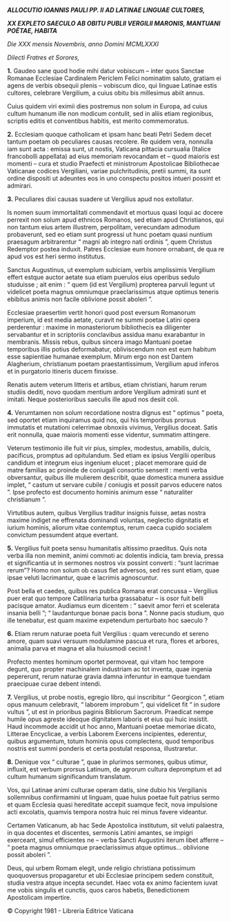 ***ALLOCUTIO IOANNIS PAULI PP. II*** ***AD LATINAE LINGUAE CULTORES,***

***XX EXPLETO SAECULO AB OBITU PUBLII VERGILII MARONIS, MANTUANI POËTAE, HABITA***

*Die XXX mensis Novembris, anno Domini MCMLXXXI*

*Dilecti Fratres et Sorores,*

**1.** Gaudeo sane quod hodie mihi datur vobiscum – inter quos Sanctae Romanae Ecclesiae Cardinalem Periclem Felici nominatim saluto, gratiam ei agens de verbis obsequii plenis – vobiscum dico, qui linguae Latinae estis cultores, celebrare Vergilium, a cuius obitu bis millesimus abiit annus.

Cuius quidem viri eximii dies postremus non solum in Europa, ad cuius cultum humanum ille non modicum contulit, sed in aliis etiam regionibus, scriptis editis et conventibus habitis, est merito commemoratus.

**2.** Ecclesiam quoque catholicam et ipsam hanc beati Petri Sedem decet tantum poetam ob peculiares causas recolere. Re quidem vera, nonnulla iam sunt acta : emissa sunt, ut nostis, Vaticana pittacia cursualia (Italice francobolli appellata) ad eius memoriam revocandam et – quod maioris est momenti – cura et studio Praefecti et ministrorum Apostolicae Bibliothecae Vaticanae codices Vergiliani, variae pulchritudinis, pretii summi, ita sunt ordine dispositi ut adeuntes eos in uno conspectu positos intueri possint et admirari.

**3.** Peculiares dixi causas suadere ut Vergilius apud nos extollatur.

Is nomen suum immortalitati commendavit et mortuus quasi loqui ac docere perrexit non solum apud ethnicos Romanos, sed etiam apud Christianos, qui non tantum eius artem illustrem, perpolitam, verecundam admodum probaverunt, sed eo etiam sunt progressi ut hunc poetam quasi nuntium praesagum arbitrarentur “ magni ab integro nati ordinis ”, quem Christus Redemptor postea induxit. Patres Ecclesiae eum honore ornabant, de qua re apud vos est heri sermo institutus.

Sanctus Augustinus, ut exemplum subiciam, verbis amplissimis Vergilium effert estque auctor aetate sua etiam puerulos eius operibus sedulo studuisse ; ait enim : “ quem (id est Vergilium) propterea parvuli legunt ut videlicet poeta magnus omniumque praeclarissimus atque optimus teneris ebibitus animis non facile oblivione possit aboleri ”.

Ecclesiae praesertim vertit honori quod post eversum Romanorum imperium, id est media aetate, curavit ne summi poetae Latini opera perderentur : maxime in monasteriorum bibliothecis ea diligenter servabantur et in scriptoriis conclavibus assidua manu exarabantur in membranis. Missis rebus, quibus sincera imago Mantuani poetae temporibus illis potius deformabatur, obliviscendum non est eum habitum esse sapientiae humanae exemplum. Mirum ergo non est Dantem Alagherium, christianum poetam praestantissimum, Vergilium apud inferos et in purgatorio itineris ducem finxisse.

Renatis autem veterum litteris et artibus, etiam christiani, harum rerum studiis dediti, novo quodam mentium ardore Vergilium admirati sunt et imitati. Neque posterioribus saeculis ille apud nos desiit coli.

**4.** Verumtamen non solum recordatione nostra dignus est “ optimus ” poeta, sed oportet etiam inquiramus quid nos, qui his temporibus prorsus immutatis et mutationi celerrimae obnoxiis vivimus, Vergilius doceat. Satis erit nonnulla, quae maioris momenti esse videntur, summatim attingere.

Veterum testimonio ille fuit vir pius, simplex, modestus, amabilis, dulcis, pacificus, promptus ad opitulandum. Sed etiam ex ipsius Vergilii operibus candidum et integrum eius ingenium elucet ; placet memorare quid de matre familias ac proinde de coniugali consortio senserit : menti verba obversantur, quibus ille mulierem describit, quae domestica munera assidue implet, “ castum ut servare cubile / coniugis et possit parvos educere natos ”. Ipse profecto est documento hominis animum esse “ naturaliter christianum ”.

Virtutibus autem, quibus Vergilius traditur insignis fuisse, aetas nostra maxime indiget ne effrenata dominandi voluntas, neglectio dignitatis et iurium hominis, aliorum vitae contemptus, rerum caeca cupido socialem convictum pessumdent atque evertant.

**5.** Vergilius fuit poeta sensu humanitatis altissimo praeditus. Quis nota verba illa non meminit, animi commoti ac dolentis indicia, tam brevia, pressa et significantia ut in sermones nostros vix possint converti : “sunt lacrimae rerum”? Homo non solum ob casus flet adversos, sed res sunt etiam, quae ipsae veluti lacrimantur, quae e lacrimis agnoscuntur.

Post bella et caedes, quibus res publica Romana erat concussa – Vergilius puer erat quo tempore Catilinaria turba grassabatur – is osor fuit belli pacisque amator. Audiamus eum dicentem : “ saevit amor ferri et scelerata insania belli ”; “ laudanturque bonae pacis bona ”. Nonne pacis studium, quo ille tenebatur, est quam maxime expetendum perturbato hoc saeculo ?

**6.** Etiam rerum naturae poeta fuit Vergilius : quam verecundo et sereno amore, quam suavi versuum modulamine pascua et rura, flores et arbores, animalia parva et magna et alia huiusmodi cecinit !

Profecto mentes hominum oportet permoveat, qui vitam hoc tempore degunt, quo propter machinalem industriam ac tot inventa, quae ingenia pepererunt, rerum naturae gravia damna inferuntur in eamque tuendam praecipuae curae debent intendi.

**7.** Vergilius, ut probe nostis, egregio libro, qui inscribitur “ Georgicon ”, etiam opus manuum celebravit, “ laborem improbum ”, qui videlicet fit “ in sudore vultus ”, ut est in prioribus paginis Bibliorum Sacrorum. Praedicat nempe humile opus agreste ideoque dignitatem laboris et eius qui huic insistit. Haud incommode accidit ut hoc anno, Mantuani poetae memoriae dicato, Litterae Encyclicae, a verbis Laborem Exercens incipientes, ederentur, quibus argumentum, totum hominis opus complectens, quod temporibus nostris est summi ponderis et certa postulat responsa, illustraretur.

**8.** Denique vox “ culturae ”, quae in plurimos sermones, quibus utimur, influxit, est verbum prorsus Latinum, de agrorum cultura depromptum et ad cultum humanum significandum translatum.

Vos, qui Latinae animi culturae operam datis, sine dubio his Vergilianis sollemnibus confirmamini ut linguam, quae huius poetae fuit patrius sermo et quam Ecclesia quasi hereditate accepit suamque fecit, nova impulsione acti excolatis, quamvis tempora nostra huic rei minus favere videantur.

Certamen Vaticanum, ab hac Sede Apostolica institutum, sit veluti palaestra, in qua docentes et discentes, sermonis Latini amantes, se impigri exerceant, simul efficientes ne – verba Sancti Augustini iterum libet afferre – “ poeta magnus omniumque praeclarissimus atque optimus... oblivione possit aboleri ”.

Deus, qui urbem Romam elegit, unde religio christiana potissimum quoquoversus propagaretur et ubi Ecclesiae principem sedem constituit, studia vestra atque incepta secundet. Haec vota ex animo facientem iuvat me vobis singulis et cunctis, quos caros habetis, Benedictionem Apostolicam impertire.

© Copyright 1981 - Libreria Editrice Vaticana